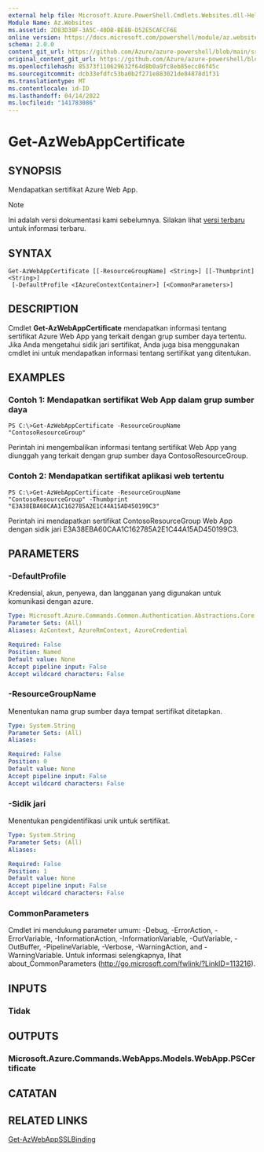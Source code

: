 ```yaml
---
external help file: Microsoft.Azure.PowerShell.Cmdlets.Websites.dll-Help.xml
Module Name: Az.Websites
ms.assetid: 2D83D38F-3A5C-40DB-BE8B-D52E5CAFCF6E
online version: https://docs.microsoft.com/powershell/module/az.websites/get-azwebappcertificate
schema: 2.0.0
content_git_url: https://github.com/Azure/azure-powershell/blob/main/src/Websites/Websites/help/Get-AzWebAppCertificate.md
original_content_git_url: https://github.com/Azure/azure-powershell/blob/main/src/Websites/Websites/help/Get-AzWebAppCertificate.md
ms.openlocfilehash: 85373f110629632f64d8b0a9fc8eb85ecc06f45c
ms.sourcegitcommit: dcb33efdfc53ba0b2f271e883021de84878d1f31
ms.translationtype: MT
ms.contentlocale: id-ID
ms.lasthandoff: 04/14/2022
ms.locfileid: "141783086"
---
```

# Get-AzWebAppCertificate

## SYNOPSIS
Mendapatkan sertifikat Azure Web App.

> [!NOTE]
>Ini adalah versi dokumentasi kami sebelumnya. Silakan lihat [versi terbaru](/powershell/module/az.websites/get-azwebappcertificate) untuk informasi terbaru.

## SYNTAX

```
Get-AzWebAppCertificate [[-ResourceGroupName] <String>] [[-Thumbprint] <String>]
 [-DefaultProfile <IAzureContextContainer>] [<CommonParameters>]
```

## DESCRIPTION
Cmdlet **Get-AzWebAppCertificate** mendapatkan informasi tentang sertifikat Azure Web App yang terkait dengan grup sumber daya tertentu.
Jika Anda mengetahui sidik jari sertifikat, Anda juga bisa menggunakan cmdlet ini untuk mendapatkan informasi tentang sertifikat yang ditentukan.

## EXAMPLES

### Contoh 1: Mendapatkan sertifikat Web App dalam grup sumber daya
```
PS C:\>Get-AzWebAppCertificate -ResourceGroupName "ContosoResourceGroup"
```

Perintah ini mengembalikan informasi tentang sertifikat Web App yang diunggah yang terkait dengan grup sumber daya ContosoResourceGroup.

### Contoh 2: Mendapatkan sertifikat aplikasi web tertentu
```
PS C:\>Get-AzWebAppCertificate -ResourceGroupName "ContosoResourceGroup" -Thumbprint "E3A38EBA60CAA1C162785A2E1C44A15AD450199C3"
```

Perintah ini mendapatkan sertifikat ContosoResourceGroup Web App dengan sidik jari E3A38EBA60CAA1C162785A2E1C44A15AD450199C3.

## PARAMETERS

### -DefaultProfile
Kredensial, akun, penyewa, dan langganan yang digunakan untuk komunikasi dengan azure.

```yaml
Type: Microsoft.Azure.Commands.Common.Authentication.Abstractions.Core.IAzureContextContainer
Parameter Sets: (All)
Aliases: AzContext, AzureRmContext, AzureCredential

Required: False
Position: Named
Default value: None
Accept pipeline input: False
Accept wildcard characters: False
```

### -ResourceGroupName
Menentukan nama grup sumber daya tempat sertifikat ditetapkan.

```yaml
Type: System.String
Parameter Sets: (All)
Aliases:

Required: False
Position: 0
Default value: None
Accept pipeline input: False
Accept wildcard characters: False
```

### -Sidik jari
Menentukan pengidentifikasi unik untuk sertifikat.

```yaml
Type: System.String
Parameter Sets: (All)
Aliases:

Required: False
Position: 1
Default value: None
Accept pipeline input: False
Accept wildcard characters: False
```

### CommonParameters
Cmdlet ini mendukung parameter umum: -Debug, -ErrorAction, -ErrorVariable, -InformationAction, -InformationVariable, -OutVariable, -OutBuffer, -PipelineVariable, -Verbose, -WarningAction, and -WarningVariable. Untuk informasi selengkapnya, lihat about_CommonParameters (http://go.microsoft.com/fwlink/?LinkID=113216).

## INPUTS

### Tidak

## OUTPUTS

### Microsoft.Azure.Commands.WebApps.Models.WebApp.PSCertificate

## CATATAN

## RELATED LINKS

[Get-AzWebAppSSLBinding](./Get-AzWebAppSSLBinding.md)


